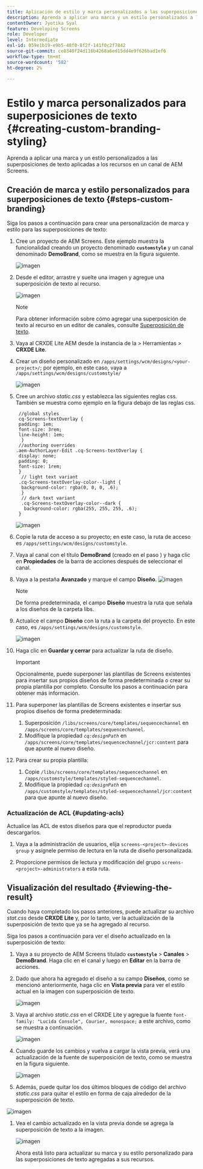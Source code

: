 ```yaml
---
title: Aplicación de estilo y marca personalizados a las superposiciones de texto
description: Aprenda a aplicar una marca y un estilo personalizados a las superposiciones de texto aplicadas a los recursos de un canal de AEM Screens.
contentOwner: Jyotika Syal
feature: Developing Screens
role: Developer
level: Intermediate
exl-id: 059e1b19-e9b5-48f0-8f2f-141f0c2f7842
source-git-commit: ce8340f24d116b4268a6ed15dd4e9f626bad1ef6
workflow-type: tm+mt
source-wordcount: '582'
ht-degree: 2%

---
```


# Estilo y marca personalizados para superposiciones de texto {#creating-custom-branding-styling}

Aprenda a aplicar una marca y un estilo personalizados a las superposiciones de texto aplicadas a los recursos en un canal de AEM Screens.

## Creación de marca y estilo personalizados para superposiciones de texto {#steps-custom-branding}

Siga los pasos a continuación para crear una personalización de marca y estilo para las superposiciones de texto:

1. Cree un proyecto de AEM Screens. Este ejemplo muestra la funcionalidad creando un proyecto denominado **`customstyle`** y un canal denominado **DemoBrand**, como se muestra en la figura siguiente.

   ![imagen](/help/user-guide/assets/custom-brand/custom-brand1.png)

1. Desde el editor, arrastre y suelte una imagen y agregue una superposición de texto al recurso.

   ![imagen](/help/user-guide/assets/custom-brand/custom-brand2.png)

   >[!NOTE]
   >Para obtener información sobre cómo agregar una superposición de texto al recurso en un editor de canales, consulte [Superposición de texto](/help/user-guide/text-overlay.md).

1. Vaya al CRXDE Lite AEM desde la instancia de la > Herramientas > **CRXDE Lite**.

1. Crear un diseño personalizado en `/apps/settings/wcm/designs/<your-project>/`; por ejemplo, en este caso, vaya a `/apps/settings/wcm/designs/customstyle/`

   ![imagen](/help/user-guide/assets/custom-brand/custom-brand3.png)

1. Cree un archivo *static.css* y establezca las siguientes reglas css. También se muestra como ejemplo en la figura debajo de las reglas css.

   ```shell
    //global styles
    cq-Screens-textOverlay {
    padding: 1em;
    font-size: 3rem;
    line-height: 1em;
     }
    //authoring overrides
   .aem-AuthorLayer-Edit .cq-Screens-textOverlay {
    display: none;
    padding: 0;
    font-size: 1rem;
    }
     // light text variant
    .cq-Screens-textOverlay-color--light {
     background-color: rgba(0, 0, 0, .6);
     }
     // dark text variant
     .cq-Screens-textOverlay-color--dark {
      background-color: rgba(255, 255, 255, .6);
    }
   ```

   ![imagen](/help/user-guide/assets/custom-brand/custom-brand4.png)

1. Copie la ruta de acceso a su proyecto; en este caso, la ruta de acceso es `/apps/settings/wcm/designs/customstyle`.

1. Vaya al canal con el título **DemoBrand** (creado en el paso ) y haga clic en **Propiedades** de la barra de acciones después de seleccionar el canal.

1. Vaya a la pestaña **Avanzado** y marque el campo **Diseño**.
   ![imagen](/help/user-guide/assets/custom-brand/custom-brand5.png)

   >[!NOTE]
   >De forma predeterminada, el campo **Diseño** muestra la ruta que señala a los diseños de la carpeta libs.

1. Actualice el campo **Diseño** con la ruta a la carpeta del proyecto. En este caso, es `/apps/settings/wcm/designs/customstyle`.

   ![imagen](/help/user-guide/assets/custom-brand/custom-brand6.png)

1. Haga clic en **Guardar y cerrar** para actualizar la ruta de diseño.

   >[!IMPORTANT]
   >Opcionalmente, puede superponer las plantillas de Screens existentes para insertar sus propios diseños de forma predeterminada o crear su propia plantilla por completo. Consulte los pasos a continuación para obtener más información.

1. Para superponer las plantillas de Screens existentes e insertar sus propios diseños de forma predeterminada:

   1. Superposición `/libs/screens/core/templates/sequencechannel` en `/apps/screens/core/templates/sequencechannel`.
   1. Modifique la propiedad *`cq:designPath`* en `/apps/screens/core/templates/sequencechannel/jcr:content` para que apunte al nuevo diseño.

1. Para crear su propia plantilla:
   1. Copie `/libs/screens/core/templates/sequencechannel` en `/apps/customstyle/templates/styled-sequencechannel`.
   1. Modifique la propiedad *`cq:designPath`* en `/apps/customstyle/templates/styled-sequencechannel/jcr:content` para que apunte al nuevo diseño.


### Actualización de ACL {#updating-acls}

Actualice las ACL de estos diseños para que el reproductor pueda descargarlos.

1. Vaya a la administración de usuarios, elija `screens-<project>-devices group` y asígnele permiso de lectura en la ruta de diseño personalizada.

1. Proporcione permisos de lectura y modificación del grupo `screens-<project>-administrators` a esta ruta.

## Visualización del resultado {#viewing-the-result}

Cuando haya completado los pasos anteriores, puede actualizar su archivo *stat.css* desde **CRXDE Lite** y, por lo tanto, ver la actualización de la superposición de texto que ya se ha agregado al recurso.

Siga los pasos a continuación para ver el diseño actualizado en la superposición de texto:

1. Vaya a su proyecto de AEM Screens titulado **`customstyle`** > **Canales** > **DemoBrand**. Haga clic en el canal y luego en **Editar** en la barra de acciones.

1. Dado que ahora ha agregado el diseño a su campo **Diseños**, como se mencionó anteriormente, haga clic en **Vista previa** para ver el estilo actual en la imagen con superposición de texto.

   ![imagen](/help/user-guide/assets/custom-brand/custom-brand7.png)

1. Vaya al archivo *static.css* en el CRXDE Lite y agregue la fuente `font-family: "Lucida Console", Courier, monospace;` a este archivo, como se muestra a continuación.

   ![imagen](/help/user-guide/assets/custom-brand/custom-brand8.png)

1. Cuando guarde los cambios y vuelva a cargar la vista previa, verá una actualización de la fuente de superposición de texto, como se muestra en la figura siguiente.

   ![imagen](/help/user-guide/assets/custom-brand/custom-brand9.png)

1. Además, puede quitar los dos últimos bloques de código del archivo *static.css* para quitar el estilo en forma de caja alrededor de la superposición de texto.

![imagen](/help/user-guide/assets/custom-brand/custom-brand10.png)

1. Vea el cambio actualizado en la vista previa donde se agrega la superposición de texto a la imagen.

   ![imagen](/help/user-guide/assets/custom-brand/custom-brand11.png)

   Ahora está listo para actualizar su marca y su estilo personalizado para las superposiciones de texto agregadas a sus recursos.
